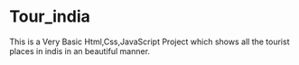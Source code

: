# Tour_india
This is a Very Basic Html,Css,JavaScript Project which shows all the tourist places in indis in an beautiful manner.
